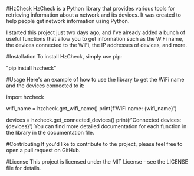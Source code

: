 #HzCheck
HzCheck is a Python library that provides various tools for retrieving information about a network and its devices. It was created to help people get network information using Python.

I started this project just two days ago, and I've already added a bunch of useful functions that allow you to get information such as the WiFi name, the devices connected to the WiFi, the IP addresses of devices, and more.

#Installation
To install HzCheck, simply use pip:

"pip install hzcheck"

#Usage
Here's an example of how to use the library to get the WiFi name and the devices connected to it:

import hzcheck

wifi_name = hzcheck.get_wifi_name()
print(f'WiFi name: {wifi_name}')

devices = hzcheck.get_connected_devices()
print(f'Connected devices: {devices}')
You can find more detailed documentation for each function in the library in the documentation file.

#Contributing
If you'd like to contribute to the project, please feel free to open a pull request on GitHub.

#License
This project is licensed under the MIT License - see the LICENSE file for details.
